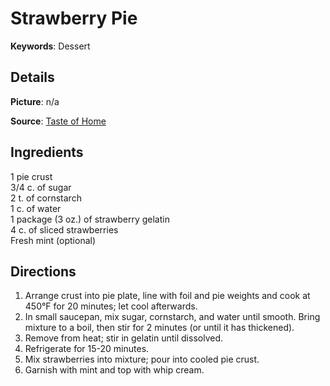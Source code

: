 # Strawberry Pie

__Keywords__: Dessert

## Details
__Picture__: n/a

__Source__: [Taste of Home](http://www.tasteofhome.com/recipes/easy-fresh-strawberry-pie)

## Ingredients
1 pie crust  
3/4 c. of sugar  
2 t. of cornstarch  
1 c. of water  
1 package (3 oz.) of strawberry gelatin  
4 c. of sliced strawberries  
Fresh mint (optional)  

## Directions
1. Arrange crust into pie plate, line with foil and pie weights and cook at 450°F for 20 minutes; let cool afterwards.
2. In small saucepan, mix sugar, cornstarch, and water until smooth. Bring mixture to a boil, then stir for 2 minutes (or until it has thickened).
3. Remove from heat; stir in gelatin until dissolved.
4. Refrigerate for 15-20 minutes.
5. Mix strawberries into mixture; pour into cooled pie crust.
6. Garnish with mint and top with whip cream.
